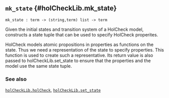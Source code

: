 ## `mk_state` {#holCheckLib.mk_state}


```
mk_state : term -> (string,term) list -> term
```



Given the initial states and transition system of a HolCheck model, constructs a state tuple that can be used to specify HolCheck properites.


HolCheck models atomic propositions in properties as functions on the state. Thus we need a representation of the state to specify properties. This function is used to create such a representative. Its return value is also passed to holCheckLib.set_state to ensure that the properties and the model use the same state tuple.

### See also

[`holCheckLib.holCheck`](#holCheckLib.holCheck), [`holCheckLib.set_state`](#holCheckLib.set_state)

